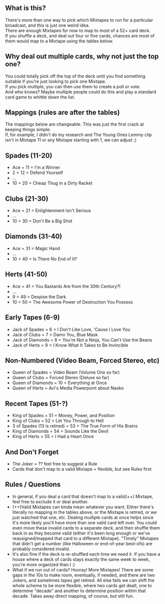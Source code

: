 What is this?
--------
There's more than one way to pick which Mixtapes to run for a particular broadcast, and this is just one weird idea.  
There are enough Mixtapes for now to map to most of a 52+ card deck.  
If you shuffle a deck, and deal out four or five cards, chances are most of them would map to a Mixtape using the tables below.  

Why deal out multiple cards, why not just the top one?
--------
You could totally pick off the top of the deck until you find something suitable if you're just looking to pick one Mixtape.  
If you pick multiple, you can then use them to create a poll or vote.  
And who knows?  Maybe multiple people could do this and play a standard card game to whittle down the list.

Mappings (rules are after the tables)
--------
The mappings below are changeable.  This was just the first crack at keeping things simple.  
If, for example, I didn't do my research and The Young Ones Lemmy clip isn't in Mixtape 11 or any Mixtape starting with 1, we can adjust ;)

Spades (11-20)
--------
* Ace = 11 = I'm a Winner
* 2 = 12 = Defend Yourself
* ...
* 10 = 20 = Cheap Thug in a Dirty Racket

Clubs (21-30)
--------
* Ace = 21 = Enlightenment Isn't Serious
* ...
* 10 = 30 = Don't Be a Big Shot

Diamonds (31-40)
--------
* Ace = 31 = Magic Hand
* ...
* 10 = 40 = Is There No End of It?

Herts (41-50)
--------
* Ace = 41 = You Bastards Are from the 30th Century?!
* ...
* 9 = 49 = Despise the Dark
* 10 = 50 = The Awesome Power of Destruction You Possess

Early Tapes (6-9)
--------
* Jack of Spades = 6 = I Don't Like Love, 'Cause I Love You
* Jack of Clubs = 7 = Damn You, Blue Mask
* Jack of Diamonds = 8 = You're Not a Ninja, You Can't Use the Beans
* Jack of Herts = 9 = I Know What It Takes to Be Invincible

Non-Numbered (Video Beam, Forced Stereo, etc)
--------
* Queen of Spades = Video Beam (Volume One so far)
* Queen of Clubs = Forced Stereo (Deluxe so far)
* Queen of Diamonds = 10 = Everything at Once
* Queen of Herts = Avi's Media Powerpoint about Naoko

Recent Tapes (51-?)
--------
* King of Spades = 51 = Money, Power, and Position
* King of Clubs = 52 = Let You Through to Hell
* 3 of Spades (13 is retired) = 53 = The True Form of His Brains
* King of Diamonds = 54 = Sounds Like the Devil
* King of Herts = 55 = I Had a Heart Once

And Don't Forget
--------
* The Joker = ?? feel free to suggest a Rule
* Cards that don't map to a valid Mixtape = flexible, but see Rules first

Rules / Questions
--------
* In general, if you deal a card that doesn't map to a valid(++) Mixtape, feel free to exclude it or deal another.
* (++)Valid Mixtapes can kinda mean whatever you want.  Either there's literally no mapping in the tables above, or the Mixtape is retired, or we just watched that one, etc.  Dealing multiple cards at once helps since it's more likely you'll have more than one valid card left over.  You could even move these invalid cards to a separate deck, and then shuffle them back in as they become valid (either it's been long enough or we've reassigned/mapped that card to a different Mixtape).  "Timely" Mixtapes that didn't get a number (like Halloween or end-of-year best-ofs) are probably considered invalid.
* It's also fine if the deck is re-shuffled each time we need it.  If you have a house where a deck of cards stays exactly the same week to week, you're more organized than I :)
* What if we run out of cards? Hooray!  More Mixtapes! There are some gaps in the 10s to make room, eventually, if needed, and there are two Jokers, and sometimes tapes get retired.  All else fails we can shift the whole scheme to be more flexible, where two cards get dealt, one to determine "decade" and another to determine position within that decade.  Takes away direct mapping, of course, but still fun.
